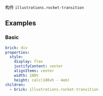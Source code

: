 构件 `illustrations.rocket-transition`

## Examples

### Basic

```yaml preview
brick: div
properties:
  style:
    display: flex
    justifyContent: center
    alignItems: center
    width: 100%
    height: calc(100vh - 4em)
children:
  - brick: illustrations.rocket-transition
```
